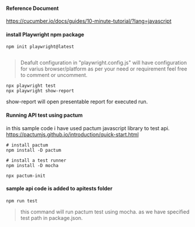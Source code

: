 #### Reference Document

https://cucumber.io/docs/guides/10-minute-tutorial/?lang=javascript


#### install Playwright npm package
``` 
npm init playwright@latest


```
> Deafult configuration in "playwright.config.js" will have configuration for varius browser/platform as per your need or requirement feel free to comment or uncomment.


```
npx playwright test
npx playwright show-report
```
show-report will open presentable report for executed run.


#### Running API test using pactum
in this sample code i have used pactum javascript library to test api.
https://pactumjs.github.io/introduction/quick-start.html

```
# install pactum
npm install -D pactum

# install a test runner
npm install -D mocha

npx pactum-init
```

#### sample api code is added to apitests folder 
```
npm run test
```
> this command will run pactum test using mocha. as we have specified test path in package.json. 